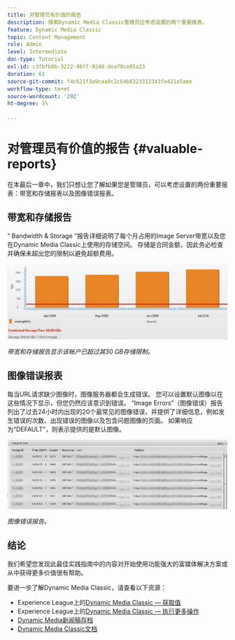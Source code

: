 ```yaml
---
title: 对管理员有价值的报告
description: 探索Dynamic Media Classic管理员应考虑设置的两个重要报表。
feature: Dynamic Media Classic
topic: Content Management
role: Admin
level: Intermediate
doc-type: Tutorial
exl-id: c3fbfb0b-3222-46ff-9248-dea70ce85a23
duration: 61
source-git-commit: f4c621f3a9caa8c2c64b8323312343fe421a5aee
workflow-type: tm+mt
source-wordcount: '292'
ht-degree: 1%

---
```


# 对管理员有价值的报告 {#valuable-reports}

在本最后一章中，我们只想让您了解如果您是管理员，可以考虑设置的两份重要报表：带宽和存储报表以及图像错误报表。

## 带宽和存储报告

“ Bandwidth &amp; Storage ”报告详细说明了每个月占用的Image Server带宽以及您在Dynamic Media Classic上使用的存储空间。 存储是合同金额，因此务必检查并确保未超出您的限制以避免超额费用。

![图像](assets/valuable-reports/reports-1.jpg)

_带宽和存储报告显示该帐户已超过其30 GB存储限制。_

## 图像错误报表

每当URL请求缺少图像时，图像服务器都会生成错误。 您可以设置默认图像以在这些情况下显示，但您仍然应该意识到错误。 “Image Errors”（图像错误）报告列出了过去24小时内出现的20个最常见的图像错误，并提供了详细信息，例如发生错误的次数、出现错误的图像以及包含问题图像的页面。 如果响应为“DEFAULT”，则表示提供的是默认图像。

![图像](assets/valuable-reports/reports-2.jpg)

_图像错误报告。_

## 结论

我们希望您发现此最佳实践指南中的内容对开始使用功能强大的富媒体解决方案或从中获得更多价值很有帮助。

要进一步了解Dynamic Media Classic，请查看以下资源：

- Experience League上的[Dynamic Media Classic — 获取值](https://guided.adobe.com/?launch=AEM-5a#recommended/solutions/experience-manager)
- Experience League上的[Dynamic Media Classic — 执行更多操作](https://guided.adobe.com/?launch=AEM-6a#recommended/solutions/experience-manager)
- [Dynamic Media新闻稿存档](https://experienceleague.adobe.com/docs/dynamic-media-classic/using/dynamic-media-newsletter.html?lang=zh-Hans)
- [Dynamic Media Classic文档](https://experienceleague.adobe.com/docs/dynamic-media-classic/using/home.html?lang=zh-Hans)
